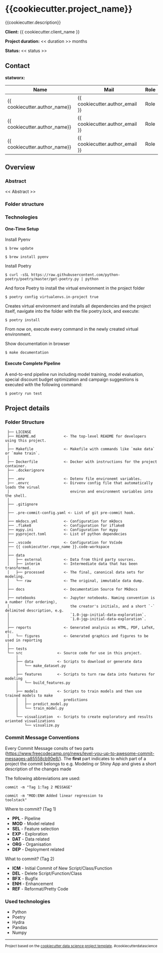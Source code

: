 {{cookiecutter.project_name}}
==============================

{{cookiecutter.description}}

**Client:** {{ cookiecutter.client_name }}

**Project duration:** << duration >> months

**Status:** << status >>

## Contact

**statworx:**

| Name            | Mail                         | Role                         |
| --------------- | ---------------------------- | ---------------------------- |
| {{ cookiecutter.author_name}} | {{ cookiecutter.author_email }} | Role |
| {{ cookiecutter.author_name}} | {{ cookiecutter.author_email }} | Role |
| {{ cookiecutter.author_name}} | {{ cookiecutter.author_email }} | Role |

## Overview

### Abstract

<< Abstract >>

### Folder structure


### Technologies

#### One-Time Setup

Install Pyenv

```console
$ brew update
```

```console
$ brew install pyenv
```

Install Poetry

```console
$ curl -sSL https://raw.githubusercontent.com/python-poetry/poetry/master/get-poetry.py | python
```

And force Poetry to install the virtual environment in the project folder

```console
$ poetry config virtualenvs.in-project true
```

Creates virtual environment and installs all dependencies and the project itself,
navigate into the folder with the file poetry.lock, and execute:

```console
$ poetry install
```

From now on, execute every command in the newly created virtual environment.

Show documentation in browser

```console
$ make documentation
```

#### Execute Complete Pipeline

A end-to-end pipeline run including model training, model evaluation, special discount
budget optimization and campaign suggestions is executed with the following command:

```console
$ poetry run test
```

## Project details

### **Folder Structure**

	 ├── LICENSE
	 ├── README.md             <- The top-level README for developers using this project.
	 │
	 ├── Makefile              <- Makefile with commands like `make data` or `make train`.
	 │
	 ├── Dockerfile            <- Docker with instructions for the project container.
	 ├── .dockerignore         
	 │
	 ├── .env                  <- Dotenv file environemt variables.
	 ├── .envrc                <- Dirvenv config file that automatically loads the virual 
	 │                            environ and environment variables into the shell.
	 │
	 ├── .gitignore
	 │
	 ├── .pre-commit-config.yaml <- List of git pre-commit hook.
	 │
	 ├── mkdocs.yml            <- Configuration for mkDocs
	 ├── .flake8               <- Configuration for iflake8
	 ├── mypy.ini              <- Configuration for mypy
	 ├── pyproject.toml        <- List of python dependecies
	 │
	 ├── .vscode               <- Configuration for VsCode
	 ├── {{ cookiecutter.repo_name }}.code-workspace
	 │
	 ├── data                  
	 │   ├── external          <- Data from third party sources.
	 │   ├── interim           <- Intermediate data that has been transformed.
	 │   ├── processed         <- The final, canonical data sets for modeling.
	 │   └── raw               <- The original, immutable data dump.
	 │
	 ├── docs                  <- Documentation Source for MkDocs
	 │
	 ├── notebooks             <- Jupyter notebooks. Naming convention is a number (for ordering),
	 │                            the creator's initials, and a short `-` delimited description, e.g.
	 │                            `1.0-jqp-initial-data-exploration`.
	 │                            `1.0-jqp-initial-data-exploration`.
	 │
	 ├── reports               <- Generated analysis as HTML, PDF, LaTeX, etc.
	 │   └── figures           <- Generated graphics and figures to be used in reporting
	 │
	 ├── tests
	 └── src                <- Source code for use in this project.
		 │
	     ├── data           <- Scripts to download or generate data
	     │   └── make_dataset.py
		 │
	     ├── features       <- Scripts to turn raw data into features for modeling
	     │   └── build_features.py
		 │
	     ├── models         <- Scripts to train models and then use trained models to make
		 │   │                 predictions
	     │   ├── predict_model.py
	     │   └── train_model.py
		 │
	     └── visualization  <- Scripts to create exploratory and results oriented visualizations
	         └── visualize.py


### **Commit Message Conventions**

Every Commit Message consits of two parts (<https://www.freecodecamp.org/news/level-you-up-to-awesome-commit-messages-a85558cb90e8/>).
The **first** part indicates to which part of a project the commit belongs to e.g.
Modeling or Shiny App and gives a short description of the changes made

The following abbreviations are used:

<code>commit -m  "Tag 1:Tag 2  MESSAGE"</code>

<code>commit -m "MOD:ENH Added linear regression to toolstack"</code>

Where to commit? (Tag 1)

- **PPL**   - Pipeline
- **MOD**   - Model related
- **SEL**   - Feature selection
- **EXP**   - Exploration
- **DAT**   - Data related
- **ORG**   - Organisation
- **DEP**   - Deployment related

What to commit? (Tag 2)

- **ICM** - Initial Commit of New Script/Class/Function
- **DEL** - Delete Script/Function/Class
- **BFX** - Bugfix
- **ENH** - Enhancement
- **REF** - Reformat/Pretty Code

### **Used technologies**

- Python
- Poetry
- Hydra
- Pandas
- Numpy



--------

<p><small>Project based on the <a target="_blank" href="https://drivendata.github.io/cookiecutter-data-science/">cookiecutter data science project template</a>. #cookiecutterdatascience</small></p>
